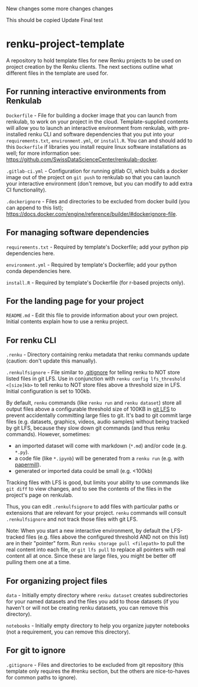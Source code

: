 New changes
some more changes
changes

This should be copied
Update
Final test


# renku-project-template
A repository to hold template files for new Renku projects to be used on project
creation by the Renku clients. The next sections outline what different files in
the template are used for.


## For running interactive environments from Renkulab

`Dockerfile` - File for building a docker image that you can launch from renkulab,
to work on your project in the cloud. Template-supplied contents will allow you to
launch an interactive environment from renkulab, with pre-installed renku CLI and
software dependencies that you put into your `requirements.txt`, `environment.yml`,
or `install.R`. You can and should add to this `Dockerfile` if libraries you install
require linux software installations as well; for more information see:
 https://github.com/SwissDataScienceCenter/renkulab-docker.

`.gitlab-ci.yml` - Configuration for running gitlab CI, which builds a docker image
out of the project on `git push` to renkulab so that you can launch your interactive
 environment (don't remove, but you can modify to add extra CI functionality).

`.dockerignore` - Files and directories to be excluded from docker build (you can
  append to this list); https://docs.docker.com/engine/reference/builder/#dockerignore-file.


## For managing software dependencies

`requirements.txt` - Required by template's Dockerfile; add your python pip
dependencies here.

`environment.yml` - Required by template's Dockerfile; add your python conda
dependencies here.

`install.R` - Required by template's Dockerfile (for r-based projects only).

## For the landing page for your project

`README.md` - Edit this file to provide information about your own project.
Initial contents explain how to use a renku project.

## For renku CLI

`.renku` - Directory containing renku metadata that renku commands update
(caution: don't update this manually).

`.renkulfsignore` - File similar to [.gitignore](https://git-scm.com/docs/gitignore)
for telling renku to NOT store listed files in git LFS. Use in conjunction with
`renku config lfs_threshold <[size]kb>` to tell renku to NOT store files above a
threshold size in LFS. Initial configuration is set to 100kb.

By default, `renku` commands (like `renku run` and `renku dataset`) store all output
files above a configurable threshold size of 100KB in [git LFS](https://git-lfs.github.com/)
to prevent accidentally committing large files to git. It's bad to git commit
large files (e.g. datasets, graphics, videos, audio samples) without being tracked
by git LFS, because they slow down git commands (and thus renku commands). However,
sometimes:

* an imported dataset will come with markdown (`*.md`) and/or code (e.g. `*.py`).
* a code file (like `*.ipynb`) will be generated from
  a `renku run` (e.g. with [papermill](https://papermill.readthedocs.io/en/latest/)).
* generated or imported data could be small (e.g. <100kb)

Tracking files with LFS is good, but limits your ability to use commands like
`git diff` to view changes, and to see the contents of the files in the project's
page on renkulab.

Thus, you can edit `.renkulfsignore` to add files with particular paths or extensions
that are relevant for your project. `renku` commands will consult `.renkulfsignore`
and not track those files with git LFS.

Note: When you start a new interactive environment, by default the LFS-tracked
files (e.g. files above the configured threshold AND not on this list) are in
their "pointer" form. Run `renku storage pull <filepath>` to pull the real content
into each file, or `git lfs pull` to replace all pointers with real content all
at once. Since these are large files, you might be better off pulling them one at
a time.

## For organizing project files

`data` - Initially empty directory where `renku dataset` creates subdirectories
for your named datasets and the files you add to those datasets (if you haven't
or will not be creating renku datasets, you can remove this directory).

`notebooks` - Initially empty directory to help you organize jupyter notebooks
(not a requirement, you can remove this directory).

## For git to ignore

`.gitignore` - Files and directories to be excluded from git repository (this
  template only requires the #renku section, but the others are nice-to-haves
  for common paths to ignore).
